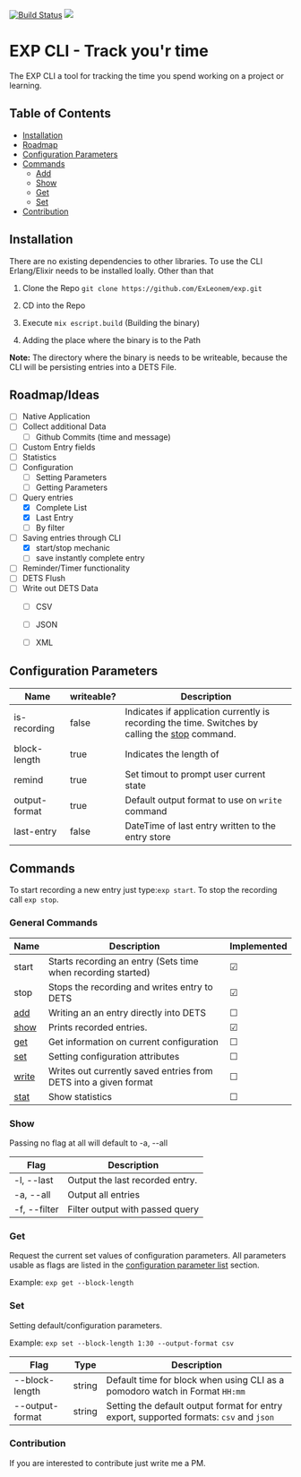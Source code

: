 [![Build Status](https://travis-ci.com/ExLeonem/exp.svg?branch=master)](https://travis-ci.com/ExLeonem/exp)
![](https://img.shields.io/badge/elixir-1.9.1-blue)


#  EXP CLI - Track you'r time
The EXP CLI a tool for tracking the time you spend working on a project or learning. 


## Table of Contents
- [Installation](#Installation)
- [Roadmap](#Roadmap)
- [Configuration Parameters](#Configuration_Parameters)
- [Commands](#Commands)
  - [Add](#Add)
  - [Show](#Show)
  - [Get](#Get)
  - [Set](#Set)
- [Contribution](#Contribution)


## Installation
There are no existing dependencies to other libraries.
To use the CLI Erlang/Elixir needs to be installed loally. Other than that

1. Clone the Repo
`git clone https://github.com/ExLeonem/exp.git`

2. CD into the Repo
3. Execute `mix escript.build` (Building the binary)
4. Adding the place where the binary is to the Path


**Note:** The directory where the binary is needs to be writeable, because the CLI will be persisting entries into a DETS File.

<!-- If [available in Hex](https://hex.pm/docs/publish), the package can be installed
by adding `exp` to your list of dependencies in `mix.exs`:

```elixir
def deps do
  [
    {:exp, "~> 0.1.0"}
  ]
end
```
Documentation can be generated with [ExDoc](https://github.com/elixir-lang/ex_doc)
and published on [HexDocs](https://hexdocs.pm). Once published, the docs can
be found at [https://hexdocs.pm/exp](https://hexdocs.pm/exp). -->

## Roadmap/Ideas

- [ ] Native Application 
- [ ] Collect additional Data
  - [ ] Github Commits (time and message)
- [ ] Custom Entry fields
- [ ] Statistics 
- [ ] Configuration
  - [ ] Setting Parameters
  - [ ] Getting Parameters
- [ ] Query entries
  - [x] Complete List
  - [x] Last Entry
  - [ ] By filter
- [ ] Saving entries through CLI
  - [x] start/stop mechanic
  - [ ] save instantly complete entry
- [ ] Reminder/Timer functionality 
- [ ] DETS Flush
- [ ] Write out DETS Data
  - [ ] CSV
  - [ ] JSON
  - [ ] XML


## Configuration Parameters

Name          | writeable?  |  Description
---           | ---         | ---
is-recording  | false       | Indicates if application currently is recording the time. Switches by calling the [stop](#Commands) command.
block-length  | true        | Indicates the length of 
remind        | true        | Set timout to prompt user current state
output-format | true        | Default output format to use on `write` command
last-entry    | false       | DateTime of last entry written to the entry store



## Commands

To start recording a new entry just type:`exp start`.
To stop the recording call `exp stop`.

### General Commands
Name            | Description                                                      | Implemented 
---             | ---                                                              | ---
start           | Starts recording an entry (Sets time when recording started)     | &#9745;
stop            | Stops the recording and writes entry to DETS                     | &#9745;
[add](#Add)     | Writing an an entry directly into DETS                           | &#9744; <!--Unchecked-->
[show](#Show)   | Prints recorded entries.                                         | &#9745; <!--Checked-->
[get](#Get)     | Get information on current configuration                         | &#9744;
[set](#Set)     | Setting configuration attributes                                 | &#9744;
[write](#Write) | Writes out currently saved entries from DETS into a given format | &#9744;
[stat](#Stat])  | Show statistics                                                  | &#9744;



### Show
Passing no flag at all will default to -a, --all

Flag          | Description
---           | ---
-l, --last    | Output the last recorded entry.
-a, --all     | Output all entries
-f, --filter  | Filter output with passed query


### Get
Request the current set values of configuration parameters. All parameters usable as flags are listed in the [configuration parameter list](#Configuration_Parameters) section.

Example: `exp get --block-length`


### Set
Setting default/configuration parameters.

Example: `exp set --block-length 1:30 --output-format csv`

Flag              | Type      |   Description
---               | ---       | ---
--block-length    | string    | Default time for block when using CLI as a pomodoro watch in Format `HH:mm`
--output-format   | string    | Setting the default output format for entry export, supported formats: `csv` and `json`




### Contribution
If you are interested to contribute just write me a PM.


